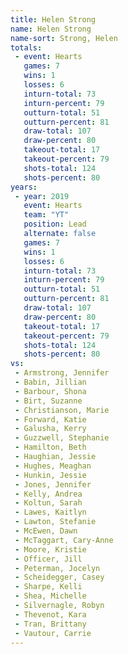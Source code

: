 ```yaml
---
title: Helen Strong
name: Helen Strong
name-sort: Strong, Helen
totals:
 - event: Hearts
   games: 7
   wins: 1
   losses: 6
   inturn-total: 73
   inturn-percent: 79
   outturn-total: 51
   outturn-percent: 81
   draw-total: 107
   draw-percent: 80
   takeout-total: 17
   takeout-percent: 79
   shots-total: 124
   shots-percent: 80
years:
 - year: 2019
   event: Hearts
   team: "YT"
   position: Lead
   alternate: false
   games: 7
   wins: 1
   losses: 6
   inturn-total: 73
   inturn-percent: 79
   outturn-total: 51
   outturn-percent: 81
   draw-total: 107
   draw-percent: 80
   takeout-total: 17
   takeout-percent: 79
   shots-total: 124
   shots-percent: 80
vs:
 - Armstrong, Jennifer
 - Babin, Jillian
 - Barbour, Shona
 - Birt, Suzanne
 - Christianson, Marie
 - Forward, Katie
 - Galusha, Kerry
 - Guzzwell, Stephanie
 - Hamilton, Beth
 - Haughian, Jessie
 - Hughes, Meaghan
 - Hunkin, Jessie
 - Jones, Jennifer
 - Kelly, Andrea
 - Koltun, Sarah
 - Lawes, Kaitlyn
 - Lawton, Stefanie
 - McEwen, Dawn
 - McTaggart, Cary-Anne
 - Moore, Kristie
 - Officer, Jill
 - Peterman, Jocelyn
 - Scheidegger, Casey
 - Sharpe, Kelli
 - Shea, Michelle
 - Silvernagle, Robyn
 - Thevenot, Kara
 - Tran, Brittany
 - Vautour, Carrie
---
```

